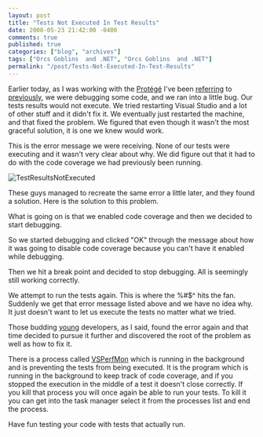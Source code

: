 ```yaml
---
layout: post
title: "Tests Not Executed In Test Results"
date: 2008-05-23 21:42:00 -0400
comments: true
published: true
categories: ["blog", "archives"]
tags: ["Orcs Goblins  and .NET", "Orcs Goblins  and .NET"]
permalink: "/post/Tests-Not-Executed-In-Test-Results"
---
```

<!-- more -->

<p>Earlier today, as I was working with the <a href="http://en.wikipedia.org/wiki/Mentorship#New-hire_mentorship" target="_blank">Prot&eacute;g&eacute;</a> I've been <a href="http://aspadvice.com/blogs/name/archive/2008/05/20/Differences-Between-Structures-and-Classes-in-C_2300_.aspx" target="_blank">referring</a> to <a href="http://aspadvice.com/blogs/name/archive/2008/05/22/Visual-C_2300_-2008-Keyboard-Shortcut-Reference.aspx" target="_blank">previously</a>, we were debugging some code, and we ran into a little bug. Our tests results would not execute. We tried restarting Visual Studio and a lot of other stuff and it didn't fix it. We eventually just restarted the machine, and that fixed the problem. We figured that even though it wasn't the most graceful solution, it is one we knew would work.</p>
<p>This is the error message we were receiving. None of our tests were executing and it wasn't very clear about why. We did figure out that it had to do with the code coverage we had previously been running.</p>
<p><img src="http://static.flickr.com/3222/2516284177_4eedca3a71.jpg" border="0" alt="TestResultsNotExecuted" /></p>
<p>These guys managed to recreate the same error a little later, and they found a solution. Here is the solution to this problem.</p>
<p>What is going on is that we enabled code coverage and then we decided to start debugging.</p>
<p>So we started debugging and clicked "OK" through the message about how it was going to disable code coverage because you can't have it enabled while debugging.</p>
<p>Then we hit a break point and decided to stop debugging. All is seemingly still working correctly.</p>
<p>We attempt to run the tests again. This is where the %#$^ hits the fan. Suddenly we get that error message listed above and we have no idea why. It just doesn't want to let us execute the tests no matter what we tried.</p>
<p>Those budding <a href="http://en.wikipedia.org/wiki/Old_age" target="_blank">young</a> developers, as I said, found the error again and that time decided to pursue it further and discovered the root of the problem as well as how to fix it.</p>
<p>There is a process called <a href="http://msdn.microsoft.com/en-us/library/ms182404(VS.80).aspx" target="_blank">VSPerfMon</a> which is running in the background and is preventing the tests from being executed. It is the program which is running in the background to keep track of code coverage, and if you stopped the execution in the middle of a test it doesn't close correctly. If you kill that process you will once again be able to run your tests. To kill it you can get into the task manager select it from the processes list and end the process.</p>
<p>Have fun testing your code with tests that actually run.</p>
